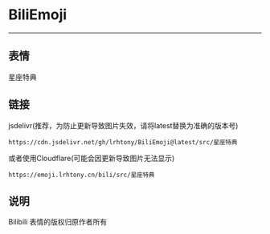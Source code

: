 # BiliEmoji
---
## 表情
星座特典
## 链接
jsdelivr(推荐，为防止更新导致图片失效，请将latest替换为准确的版本号)
```
https://cdn.jsdelivr.net/gh/lrhtony/BiliEmoji@latest/src/星座特典
```
或者使用Cloudflare(可能会因更新导致图片无法显示)
```
https://emoji.lrhtony.cn/bili/src/星座特典
```
## 说明
Bilibili 表情的版权归原作者所有

